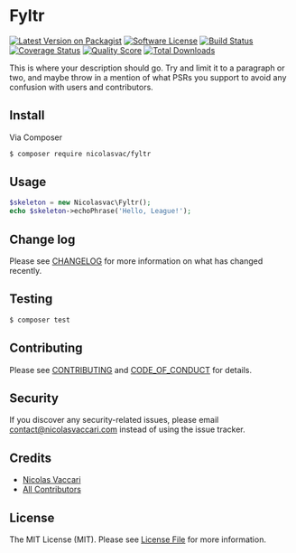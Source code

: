 # Fyltr

[![Latest Version on Packagist][ico-version]][link-packagist]
[![Software License][ico-license]](LICENSE.md)
[![Build Status][ico-travis]][link-travis]
[![Coverage Status][ico-scrutinizer]][link-scrutinizer]
[![Quality Score][ico-code-quality]][link-code-quality]
[![Total Downloads][ico-downloads]][link-downloads]

This is where your description should go. Try and limit it to a paragraph or two, and maybe throw in a mention of what
PSRs you support to avoid any confusion with users and contributors.

## Install

Via Composer

``` bash
$ composer require nicolasvac/fyltr
```

## Usage

``` php
$skeleton = new Nicolasvac\Fyltr();
echo $skeleton->echoPhrase('Hello, League!');
```

## Change log

Please see [CHANGELOG](CHANGELOG.md) for more information on what has changed recently.

## Testing

``` bash
$ composer test
```

## Contributing

Please see [CONTRIBUTING](.github/CONTRIBUTING.md) and [CODE_OF_CONDUCT](.github/CODE_OF_CONDUCT.md) for details.

## Security

If you discover any security-related issues, please email contact@nicolasvaccari.com instead of using the issue tracker.

## Credits

- [Nicolas Vaccari][link-author]
- [All Contributors][link-contributors]

## License

The MIT License (MIT). Please see [License File](LICENSE.md) for more information.

[ico-version]: https://img.shields.io/packagist/v/nicolasvac/fyltr.svg?style=flat-square

[ico-license]: https://img.shields.io/badge/license-MIT-brightgreen.svg?style=flat-square

[ico-travis]: https://img.shields.io/travis/nicolasvac/fyltr/master.svg?style=flat-square

[ico-scrutinizer]: https://img.shields.io/scrutinizer/coverage/g/nicolasvac/fyltr.svg?style=flat-square

[ico-code-quality]: https://img.shields.io/scrutinizer/g/nicolasvac/fyltr.svg?style=flat-square

[ico-downloads]: https://img.shields.io/packagist/dt/nicolasvac/fyltr.svg?style=flat-square

[link-packagist]: https://packagist.org/packages/nicolasvac/fyltr

[link-travis]: https://travis-ci.org/nicolasvac/fyltr

[link-scrutinizer]: https://scrutinizer-ci.com/g/nicolasvac/fyltr/code-structure

[link-code-quality]: https://scrutinizer-ci.com/g/nicolasvac/fyltr

[link-downloads]: https://packagist.org/packages/nicolasvac/fyltr

[link-author]: https://github.com/nicolasvac

[link-contributors]: https://github.com/nicolasvac/fyltr/graphs/contributors
